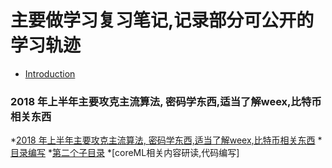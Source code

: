 # 主要做学习复习笔记,记录部分可公开的学习轨迹

* [Introduction](README.md)

### 2018 年上半年主要攻克主流算法, 密码学东西,适当了解weex,比特币相关东西
*[2018 年上半年主要攻克主流算法, 密码学东西,适当了解weex,比特币相关东西](part1/README.md)
           *[目录编写](part1/README.md#编写)
           *[第二个子目录](part1/README.md#第二个子目录)
*[coreML相关内容研读,代码编写]
